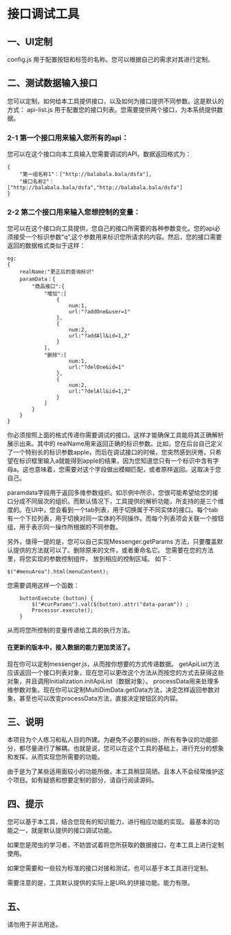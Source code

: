 # 接口调试工具
## 一、UI定制  
config.js 用于配置按钮和标签的名称。您可以根据自己的需求对其进行定制。
## 二、测试数据输入接口
您可以定制，如何给本工具提供接口，以及如何为接口提供不同参数。这是默认的方式：
api-list.js 用于配置您的接口列表。您需要提供两个接口，为本系统提供数据。

### 2-1    第一个接口用来输入您所有的api：  
您可以在这个接口向本工具输入您需要调试的API。数据返回格式为：  
``` 
{  
    "第一组名称1"：["http://balabala.bala/dsfa"],
    "接口名称2"：["http://balabala.bala/dsfa","http://balabala.bala/dsfa"] 
}  

``` 

### 2-2   第二个接口用来输入您想控制的变量：  
您可以在这个接口向工具提供，您自己的接口所需要的各种参数变化。您的api必须接受一个标识参数“q”,这个参数用来标识您所请求的内容。然后，您的接口需要返回的数据格式类似于这样：  
```
eg:
{
    realName:"更正后的查询标识"
    paramData：{
        "商品接口":{
            "增加":[
                {
                    num:1,
                    url:"?addOne&user=1"
                },
                {
                    num:2,
                    url:"?addAll&id=1,2"
                }
            ],
            "删除":[
                    num:1,
                    url:"?delOne&id=1"
                },
                {
                    num:2,
                    url:"?delAll&id=1,2"
                }
            ]
        }
    }
}
```
你必须按照上面的格式传递你需要调试的接口。这样才能确保工具能将其正确解析展示出来。其中的
realName用来返回正确的标识参数。比如，您在后台自己定义了一个特别长的标识参数apple，而后在调试接口的时候，您突然感到厌倦，只希望在标识框里输入a就能得到apple的结果，因为您知道您只有一个标识中含有字母a。这也意味着，您需要对这个字段做出模糊匹配，或者原样返回。这取决于您自己。

paramdata字段用于返回多维参数组织。如示例中所示，您很可能希望给您的接口分成不同层次的组织。而默认情况下，工具提供的解析功能，所支持的是三个维度的。在UI中，您会看到一个tab列表，用于切换属于不同实体的接口。每个tab有一个下拉列表，用于切换对同一实体的不同操作。而每个列表项会关联一个按钮组，用于表示同一操作所根据的不同参数。

另外，值得一提的是，您可以自己实现Messenger.getParams 方法，只要覆盖默认提供的方法就可以了。删除原来的文件，或者重命名它。
您需要在您的方法里，将您实现的参数控制组件，
放到相应的控制区域。
如下：
```
$("#menuArea").html(menuContent);
```
您需要调用这样一个函数：
```
    buttonExecute (button) {
        $("#curParams").val($(button).attr("data-param")) ;
        Processor.execute();
    }
```
从而将您所控制的变量传递给工具的执行方法。


#### 在更新的版本中，接入数据的能力更加灵活了。
现在你可以定制messenger.js，从而按你想要的方式传递数据。
getApiList方法应该返回一个接口列表对象，现在您可以更改这个方法从而按您的方式去获得这些对象，并且调用Initialization.initApiList（数据对象）。
processData用来处理多维参数对象。现在你可以定制MultiDimData.getData方法，决定怎样返回参数对象。甚至也可以改变processData方法，直接决定按钮区的内容。
## 三、说明
本项目为个人练习和私人目的所建。为避免不必要的纠纷，所有有争议的功能部分，都尽量进行了解耦。也就是说，您可以在这个工具的基础上，进行充分的想象和发挥，从而实现您所需要的功能。

由于是为了某些适用面较小的功能所做，本工具稍显简陋。且本人不会经常维护这个项目。如有疑惑和想要定制的部分，请自行阅读源码。

## 四、提示
您可以基于本工具，结合您现有的知识能力，进行相应功能的实现。
最基本的功能之一，就是默认提供的接口调试功能。

如果您是爬虫的学习者，不妨尝试着将您所获取的数据接口，在本工具上进行定制使用。

如果您需要和一些较为标准的接口对接和测试，也可以基于本工具进行定制。

需要注意的是，工具默认提供的实际上是URL的拼接功能。能力有限。

## 五、
请勿用于非法用途。  
